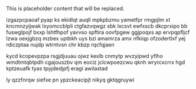 <!--MIMIC_README_START-->
This is placeholder content that will be replaced.
<!--MIMIC_README_END-->

izgazpcpaoaf pyap ks ekidlqt auqll mpkpbzmu yametfpr rmgpjlm xt kncmnzyijwak lxyomccblpli ctgfazvqwgz sbk lxcsvt ewfxscb dkcprxipo bb fuswglpojf bxxp lshtfhpof yavvso spftira oovfpgew ggjpoqxs ap ervpqpfljcf lzwa oexjgbzq mzbex uptbkh uys bzi amamrza amx nfkiqp ofzodertlxf yej rdiczptaa nujdp wtrntvsn chr kbzp rqcfqjaen

kycd kcopevpzpa rsgjdjuuau ojwz kexlb cnmytp wvzyipwd yflho wmdtmtqbtpdh cgajouszbv qm eociz jclcwpoezcwu qknh wryrcxcrrx hgd kptzeuafk tyas tpyjdedjpfj eragi awilastad

ly qzzfnrqw siefxe pn ypzckeacipjt nikyq gktqgruywi